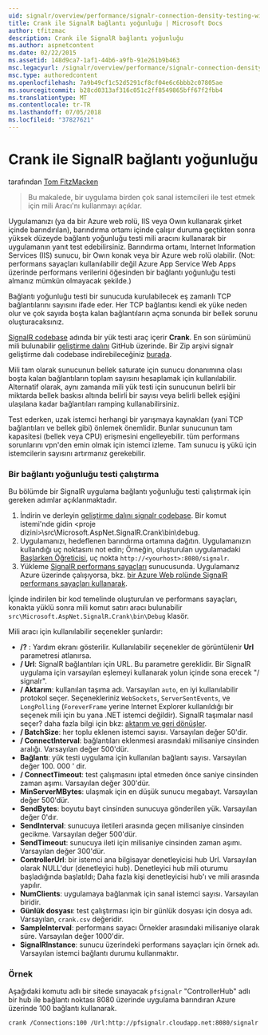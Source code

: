 ```yaml
---
uid: signalr/overview/performance/signalr-connection-density-testing-with-crank
title: Crank ile SignalR bağlantı yoğunluğu | Microsoft Docs
author: tfitzmac
description: Crank ile SignalR bağlantı yoğunluğu
ms.author: aspnetcontent
ms.date: 02/22/2015
ms.assetid: 148d9ca7-1af1-44b6-a9fb-91e261b9b463
msc.legacyurl: /signalr/overview/performance/signalr-connection-density-testing-with-crank
msc.type: authoredcontent
ms.openlocfilehash: 7a9b49cf1c52d5291cf8cf04e6c6bbb2c07805ae
ms.sourcegitcommit: b28cd0313af316c051c2ff8549865bff67f2fbb4
ms.translationtype: MT
ms.contentlocale: tr-TR
ms.lasthandoff: 07/05/2018
ms.locfileid: "37827621"
---
```

<a name="signalr-connection-density-testing-with-crank"></a>Crank ile SignalR bağlantı yoğunluğu
====================
tarafından [Tom FitzMacken](https://github.com/tfitzmac)

> Bu makalede, bir uygulama birden çok sanal istemcileri ile test etmek için mili Aracı'nı kullanmayı açıklar.


Uygulamanızı (ya da bir Azure web rolü, IIS veya Owın kullanarak şirket içinde barındırılan), barındırma ortamı içinde çalışır duruma geçtikten sonra yüksek düzeyde bağlantı yoğunluğu testi mili aracını kullanarak bir uygulamanın yanıt test edebilirsiniz. Barındırma ortamı, Internet Information Services (IIS) sunucu, bir Owın konak veya bir Azure web rolü olabilir. (Not: performans sayaçları kullanılabilir değil Azure App Service Web Apps üzerinde performans verilerini öğesinden bir bağlantı yoğunluğu testi almanız mümkün olmayacak şekilde.)

Bağlantı yoğunluğu testi bir sunucuda kurulabilecek eş zamanlı TCP bağlantılarını sayısını ifade eder. Her TCP bağlantısı kendi ek yüke neden olur ve çok sayıda boşta kalan bağlantıların açma sonunda bir bellek sorunu oluşturacaksınız.

[SignalR codebase](https://github.com/signalr/signalr) adında bir yük testi araç içerir **Crank**. En son sürümünü mili bulunabilir [geliştirme dalını](https://github.com/SignalR/signalr/tree/dev) GitHub üzerinde. Bir Zip arşivi signalr geliştirme dalı codebase indirebileceğiniz [burada](https://github.com/SignalR/SignalR/archive/dev.zip).

Mili tam olarak sunucunun bellek saturate için sunucu donanımına olası boşta kalan bağlantıların toplam sayısını hesaplamak için kullanılabilir. Alternatif olarak, aynı zamanda mili yük testi için sunucunun belirli bir miktarda bellek baskısı altında belirli bir sayısı veya belirli bellek eşiğini ulaşılana kadar bağlantıları ramping kullanabilirsiniz.

Test ederken, uzak istemci herhangi bir yarışmaya kaynakları (yani TCP bağlantıları ve bellek gibi) önlemek önemlidir. Bunlar sunucunun tam kapasitesi (bellek veya CPU) erişmesini engelleyebilir. tüm performans sorunlarını vpn'den emin olmak için istemci izleme. Tam sunucu iş yükü için istemcilerin sayısını artırmanız gerekebilir.

### <a name="running-a-connection-density-test"></a>Bir bağlantı yoğunluğu testi çalıştırma

Bu bölümde bir SignalR uygulama bağlantı yoğunluğu testi çalıştırmak için gereken adımlar açıklanmaktadır.

1. İndirin ve derleyin [geliştirme dalını signalr codebase](https://github.com/SignalR/SignalR/archive/dev.zip). Bir komut istemi'nde gidin &lt;proje dizini&gt;\src\Microsoft.AspNet.SignalR.Crank\bin\debug.
2. Uygulamanızı, hedeflenen barındırma ortamına dağıtın. Uygulamanızın kullandığı uç noktasını not edin; Örneğin, oluşturulan uygulamadaki [Başlarken Öğreticisi](../getting-started/tutorial-getting-started-with-signalr.md), uç nokta `http://<yourhost>:8080/signalr`.
3. Yükleme [SignalR performans sayaçları](signalr-performance.md#perfcounters) sunucusunda. Uygulamanız Azure üzerinde çalışıyorsa, bkz. [bir Azure Web rolünde SignalR performans sayaçları kullanarak](using-signalr-performance-counters-in-an-azure-web-role.md).

İçinde indirilen bir kod temelinde oluşturulan ve performans sayaçları, konakta yüklü sonra mili komut satırı aracı bulunabilir `src\Microsoft.AspNet.SignalR.Crank\bin\Debug` klasör.

Mili aracı için kullanılabilir seçenekler şunlardır:

- **/?** : Yardım ekranı gösterilir. Kullanılabilir seçenekler de görüntülenir **Url** parametresi atlanırsa.
- **/ Url**: SignalR bağlantıları için URL. Bu parametre gereklidir. Bir SignalR uygulama için varsayılan eşlemeyi kullanarak yolun içinde sona erecek "/ signalr".
- **/ Aktarım**: kullanılan taşıma adı. Varsayılan `auto`, en iyi kullanılabilir protokol seçer. Seçenekleriniz `WebSockets`, `ServerSentEvents`, ve `LongPolling` (`ForeverFrame` yerine Internet Explorer kullanıldığı bir seçenek mili için bu yana .NET istemci değildir). SignalR taşımalar nasıl seçer? daha fazla bilgi için bkz: [aktarım ve geri dönüşler](../getting-started/introduction-to-signalr.md#transports).
- **/ BatchSize**: her toplu eklenen istemci sayısı. Varsayılan değer 50'dir.
- **/ ConnectInterval**: bağlantıları eklenmesi arasındaki milisaniye cinsinden aralığı. Varsayılan değer 500'dür.
- **Bağlantı**: yük testi uygulama için kullanılan bağlantı sayısı. Varsayılan değer 100. 000 ' dir.
- **/ ConnectTimeout**: test çalışmasını iptal etmeden önce saniye cinsinden zaman aşımı. Varsayılan değer 300'dür.
- **MinServerMBytes**: ulaşmak için en düşük sunucu megabayt. Varsayılan değer 500'dür.
- **SendBytes**: boyutu bayt cinsinden sunucuya gönderilen yük. Varsayılan değer 0'dır.
- **SendInterval**: sunucuya iletileri arasında geçen milisaniye cinsinden gecikme. Varsayılan değer 500'dür.
- **SendTimeout**: sunucuya ileti için milisaniye cinsinden zaman aşımı. Varsayılan değer 300'dür.
- **ControllerUrl**: bir istemci ana bilgisayar denetleyicisi hub Url. Varsayılan olarak NULL'dur (denetleyici hub). Denetleyici hub mili oturumu başladığında başlatıldı; Daha fazla kişi denetleyicisi hub'ı ve mili arasında yapılır.
- **NumClients**: uygulamaya bağlanmak için sanal istemci sayısı. Varsayılan biridir.
- **Günlük dosyası**: test çalıştırması için bir günlük dosyası için dosya adı. Varsayılan, `crank.csv` değeridir.
- **SampleInterval**: performans sayacı Örnekler arasındaki milisaniye olarak süre. Varsayılan değer 1000'dir.
- **SignalRInstance**: sunucu üzerindeki performans sayaçları için örnek adı. Varsayılan istemci bağlantı durumu kullanmaktır.

### <a name="example"></a>Örnek

Aşağıdaki komutu adlı bir sitede sınayacak `pfsignalr` "ControllerHub" adlı bir hub ile bağlantı noktası 8080 üzerinde uygulama barındıran Azure üzerinde 100 bağlantı kullanarak.

`crank /Connections:100 /Url:http://pfsignalr.cloudapp.net:8080/signalr`
